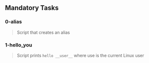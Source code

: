 ## Mandatory Tasks
### 0-alias
> Script that creates an alias

### 1-hello_you
> Script prints `hello __user__` where use is the current Linux user

